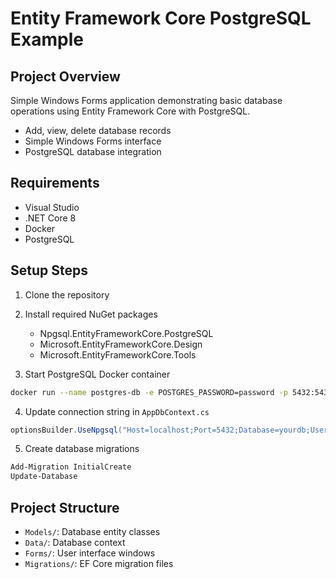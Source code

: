 # Entity Framework Core PostgreSQL Example

## Project Overview
Simple Windows Forms application demonstrating basic database operations using Entity Framework Core with PostgreSQL.
- Add, view, delete database records
- Simple Windows Forms interface
- PostgreSQL database integration

## Requirements
- Visual Studio
- .NET Core 8
- Docker
- PostgreSQL

## Setup Steps
1. Clone the repository
2. Install required NuGet packages
   - Npgsql.EntityFrameworkCore.PostgreSQL
   - Microsoft.EntityFrameworkCore.Design
   - Microsoft.EntityFrameworkCore.Tools

3. Start PostgreSQL Docker container
```bash
docker run --name postgres-db -e POSTGRES_PASSWORD=password -p 5432:5432 -d postgres
```

4. Update connection string in `AppDbContext.cs`
```csharp
optionsBuilder.UseNpgsql("Host=localhost;Port=5432;Database=yourdb;Username=postgres;Password=password");
```

5. Create database migrations
```powershell
Add-Migration InitialCreate
Update-Database
```

## Project Structure
- `Models/`: Database entity classes
- `Data/`: Database context
- `Forms/`: User interface windows
- `Migrations/`: EF Core migration files


